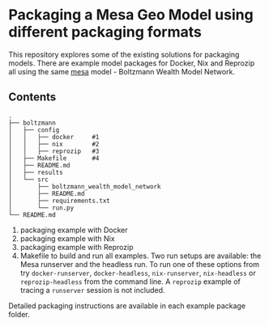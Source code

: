 # Packaging a Mesa Geo Model using different packaging formats

This repository explores some of the existing solutions for packaging models.
There are example model packages for Docker, Nix and Reprozip all using the
same [mesa](https://github.com/projectmesa/mesa) model - Boltzmann Wealth Model
Network.

## Contents

```
.
├── boltzmann
│   ├── config
│   │   ├── docker     #1
│   │   ├── nix        #2
│   │   ├── reprozip   #3
│   ├── Makefile       #4
│   ├── README.md
│   ├── results
│   └── src
│       ├── boltzmann_wealth_model_network
│       ├── README.md
│       ├── requirements.txt
│       └── run.py
└── README.md
```

1. packaging example with Docker
2. packaging example with Nix
3. packaging example with Reprozip
4. Makefile to build and run all examples. Two run setups are available: the
  Mesa runserver and the headless run. To run one of these options from try
  `docker-runserver`, `docker-headless`, `nix-runserver`, `nix-headless` or
  `reprozip-headless` from the command line. A `reprozip` example of tracing
  a `runserver` session is not included.

Detailed packaging instructions are available in each example package folder.
